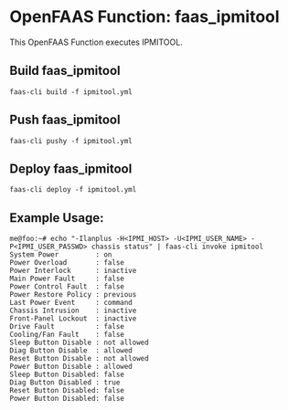 # OpenFAAS Function: faas_ipmitool

This OpenFAAS Function executes IPMITOOL.

## Build faas_ipmitool

```
faas-cli build -f ipmitool.yml
```

## Push faas_ipmitool

```
faas-cli pushy -f ipmitool.yml
```

## Deploy faas_ipmitool

```
faas-cli deploy -f ipmitool.yml
```

## Example Usage:

```
me@foo:~# echo "-Ilanplus -H<IPMI_HOST> -U<IPMI_USER_NAME> -P<IPMI_USER_PASSWD> chassis status" | faas-cli invoke ipmitool
System Power         : on
Power Overload       : false
Power Interlock      : inactive
Main Power Fault     : false
Power Control Fault  : false
Power Restore Policy : previous
Last Power Event     : command
Chassis Intrusion    : inactive
Front-Panel Lockout  : inactive
Drive Fault          : false
Cooling/Fan Fault    : false
Sleep Button Disable : not allowed
Diag Button Disable  : allowed
Reset Button Disable : not allowed
Power Button Disable : allowed
Sleep Button Disabled: false
Diag Button Disabled : true
Reset Button Disabled: false
Power Button Disabled: false
```
